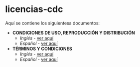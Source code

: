 # licencias-cdc


Aquí se contiene los siguientesa documentos:


* **CONDICIONES DE USO, REPRODUCCIÓN Y DISTRIBUCIÓN** 
	- *Inglés* - [ver aquí](https://github.com/APIHub-CdC/licencias-cdc/English/License.txt)
	- *Español* - [ver aquí](https://github.com/APIHub-CdC/licencias-cdc/Spanish/Licencia.txt)
* **TÉRMINOS Y CONDICIONES**
	- *Inglés* - [ver aquí](https://github.com/APIHub-CdC/licencias-cdc/English/Notice.txt)
	- *Español* - [ver aquí](https://github.com/APIHub-CdC/licencias-cdc/Spanish/Terminos_y_condiciones.txt)
